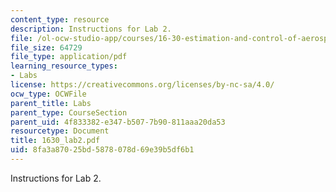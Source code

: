 ```yaml
---
content_type: resource
description: Instructions for Lab 2.
file: /ol-ocw-studio-app/courses/16-30-estimation-and-control-of-aerospace-systems-spring-2004/8fa3a87025bd5878078d69e39b5df6b1_1630_lab2.pdf
file_size: 64729
file_type: application/pdf
learning_resource_types:
- Labs
license: https://creativecommons.org/licenses/by-nc-sa/4.0/
ocw_type: OCWFile
parent_title: Labs
parent_type: CourseSection
parent_uid: 4f833382-e347-b507-7b90-811aaa20da53
resourcetype: Document
title: 1630_lab2.pdf
uid: 8fa3a870-25bd-5878-078d-69e39b5df6b1
---
```

Instructions for Lab 2.